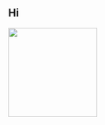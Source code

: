 ## Hi 

<a href="https://github.com/jparangdev"><img align="center" style="height:180px" src="https://github-readme-stats.vercel.app/api/top-langs/?username=jparangdev&layout=compact&theme=nord&hide_border=true" /></a>
<!--
**jparangdev/jparangdev** is a ✨ _special_ ✨ repository because its `README.md` (this file) appears on your GitHub profile.

Here are some ideas to get you started:

- 🔭 I’m currently working on ...
- 🌱 I’m currently learning ...
- 👯 I’m looking to collaborate on ...
- 🤔 I’m looking for help with ...
- 💬 Ask me about ...
- 📫 How to reach me: ...
- 😄 Pronouns: ...
- ⚡ Fun fact: ...
-->
